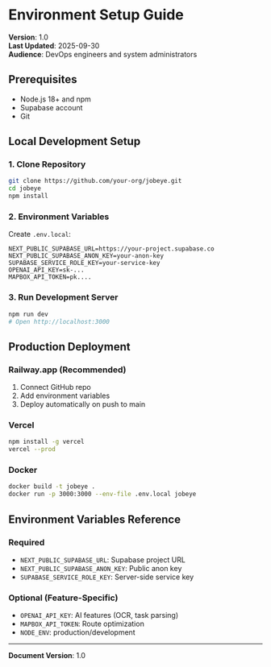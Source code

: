 # Environment Setup Guide

**Version**: 1.0  
**Last Updated**: 2025-09-30  
**Audience**: DevOps engineers and system administrators

## Prerequisites
- Node.js 18+ and npm
- Supabase account
- Git

## Local Development Setup

### 1. Clone Repository
```bash
git clone https://github.com/your-org/jobeye.git
cd jobeye
npm install
```

### 2. Environment Variables
Create `.env.local`:
```env
NEXT_PUBLIC_SUPABASE_URL=https://your-project.supabase.co
NEXT_PUBLIC_SUPABASE_ANON_KEY=your-anon-key
SUPABASE_SERVICE_ROLE_KEY=your-service-key
OPENAI_API_KEY=sk-...
MAPBOX_API_TOKEN=pk....
```

### 3. Run Development Server
```bash
npm run dev
# Open http://localhost:3000
```

## Production Deployment

### Railway.app (Recommended)
1. Connect GitHub repo
2. Add environment variables
3. Deploy automatically on push to main

### Vercel
```bash
npm install -g vercel
vercel --prod
```

### Docker
```bash
docker build -t jobeye .
docker run -p 3000:3000 --env-file .env.local jobeye
```

## Environment Variables Reference

### Required
- `NEXT_PUBLIC_SUPABASE_URL`: Supabase project URL
- `NEXT_PUBLIC_SUPABASE_ANON_KEY`: Public anon key
- `SUPABASE_SERVICE_ROLE_KEY`: Server-side service key

### Optional (Feature-Specific)
- `OPENAI_API_KEY`: AI features (OCR, task parsing)
- `MAPBOX_API_TOKEN`: Route optimization
- `NODE_ENV`: production/development

---
**Document Version**: 1.0
